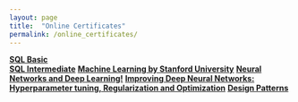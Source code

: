 ```yaml
---
layout: page
title:  "Online Certificates"
permalink: /online_certificates/
---
```


**[SQL Basic](https://www.hackerrank.com/certificates/4af164295b9e)** <br>
**[SQL Intermediate](https://www.hackerrank.com/certificates/b39b39857b41)**
**[Machine Learning by Stanford University](https://coursera.org/share/ce61007c466d9812ea47aec7bdc70381)**
**[Neural Networks and Deep Learning!](https://coursera.org/share/03600cb67d27c2cd45af7d7ec10a08f5)**
**[Improving Deep Neural Networks: Hyperparameter tuning, Regularization and Optimization](https://coursera.org/share/2be4018a56bea5841e5511acb4ceb721)**
**[Design Patterns](https://www.coursera.org/account/accomplishments/verify/YMZN45BVC6WC)**